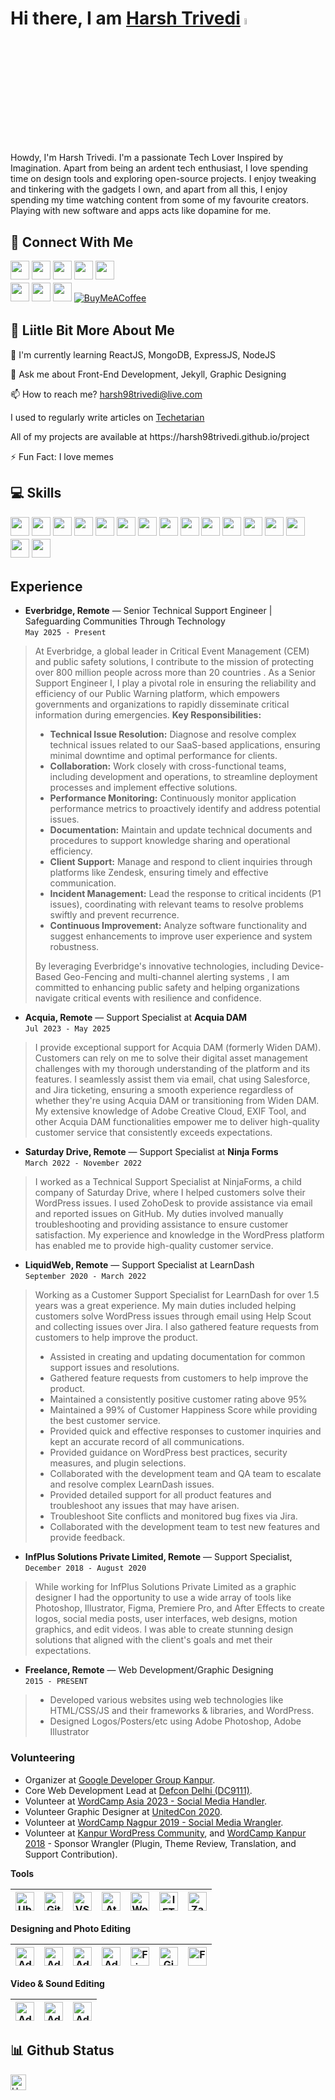# Hi there, I am [Harsh Trivedi](https://harsh98trivedi.github.io/)&nbsp;<img width="5%" src="https://i.imgur.com/u2WLlB8.gif" />

Howdy, I'm Harsh Trivedi. I'm a passionate Tech Lover Inspired by Imagination. Apart from being an ardent tech enthusiast, I love spending time on design tools and exploring open-source projects. I enjoy tweaking and tinkering with the gadgets I own, and apart from all this, I enjoy spending my time watching content from some of my favourite creators. Playing with new software and apps acts like dopamine for me.

## 👥 Connect With Me
<a href="https://www.facebook.com/harsh98trivedi/"><img src="https://img.shields.io/badge/Facebook-%231877F2.svg?style=for-the-badge&logo=Facebook&logoColor=white" style="margin-bottom: 5px;" height="30px" target="_blank"></a>
<a href="https://twitter.com/harsh98trivedi"><img src="https://img.shields.io/badge/Twitter-%231DA1F2.svg?style=for-the-badge&logo=Twitter&logoColor=white" style="margin-bottom: 5px;" height="30px" target="_blank"></a>
<a href="https://www.instagram.com/harsh98trivedi/"><img src="https://img.shields.io/badge/Instagram-%23E4405F.svg?style=for-the-badge&logo=Instagram&logoColor=white" style="margin-bottom: 5px;" height="30px" target="_blank"></a>
<a href="https://www.linkedin.com/in/harsh98trivedi"><img src="https://img.shields.io/badge/linkedin-%230077B5.svg?style=for-the-badge&logo=linkedin&logoColor=white" style="margin-bottom: 5px;" height="30px" target="_blank"></a>
<a href="https://www.youtube.com/c/harsh98trivedi/"><img src="https://img.shields.io/badge/YouTube-%23FF0000.svg?style=for-the-badge&logo=YouTube&logoColor=white" style="margin-bottom: 5px;" height="30px" target="_blank"></a>
<br/>
<a href="https://discordapp.com/users/%E0%A4%B9%E0%A4%B0%E0%A5%8D%E0%A4%B7#3527"><img src="https://img.shields.io/badge/Discord-%237289DA.svg?style=for-the-badge&logo=discord&logoColor=white" style="margin-bottom: 5px;" height="30px" target="_blank"></a>
<a href="http://reddit.com/u/harshtrivedi"><img src="https://img.shields.io/badge/Reddit-FF4500?style=for-the-badge&logo=reddit&logoColor=white" style="margin-bottom: 5px;" height="30px" target="_blank"></a>
<a href="https://www.behance.net/harsh98trivedi"><img src="https://img.shields.io/badge/Behance-1769ff?style=for-the-badge&logo=behance&logoColor=white" style="margin-bottom: 5px;" height="30px" target="_blank"></a> [![BuyMeACoffee](https://img.shields.io/badge/Buy%20Me%20a%20Coffee-ffdd00?style=for-the-badge&logo=buy-me-a-coffee&logoColor=black)](https://buymeacoffee.com/harshtrivedi) 

## 💫 Liitle Bit More About Me
<p>🌱 I'm currently learning ReactJS, MongoDB, ExpressJS, NodeJS</p>
<p>💬 Ask me about Front-End Development, Jekyll, Graphic Designing</p>
<p>📫 How to reach me? <a href="harsh98trivedi@live.com">harsh98trivedi@live.com</a></p>
<p>I used to regularly write articles on <a href="https://www.techetarian.com">Techetarian</a></p>
<p>All of my projects are available at <a href="https://harsh98trivedi.github.io/project"></a>https://harsh98trivedi.github.io/project</p>
<p>⚡ Fun Fact: I love memes</p>

## 💻 Skills
<p>
<img src="https://img.shields.io/badge/html5-%23E34F26.svg?style=for-the-badge&logo=html5&logoColor=white" style="margin-bottom: 5px;" height="30px">
<img src="https://img.shields.io/badge/css3-%231572B6.svg?style=for-the-badge&logo=css3&logoColor=white" style="margin-bottom: 5px;" height="30px">
<img src="https://img.shields.io/badge/Sass-DC5E9C?style=for-the-badge&logo=sass&logoColor=white" style="margin-bottom: 5px;" height="30px">
<img src="https://img.shields.io/badge/bootstrap-%23563D7C.svg?style=for-the-badge&logo=bootstrap&logoColor=white" style="margin-bottom: 5px;" height="30px">
<img src="https://img.shields.io/badge/bulma-cyan?style=for-the-badge&logo=bulma&logoColor=black" style="margin-bottom: 5px;" height="30px">
<img src="https://img.shields.io/badge/tailwindcss-%2338B2AC.svg?style=for-the-badge&logo=tailwind-css&logoColor=white" style="margin-bottom: 5px;" height="30px">
<img src="https://img.shields.io/badge/javascript-%23323330.svg?style=for-the-badge&logo=javascript&logoColor=%23F7DF1E" style="margin-bottom: 5px;" height="30px">
<img src="https://img.shields.io/badge/Jekyll-CE0001?style=for-the-badge&logo=jekyll&logoColor=#CE0001" style="margin-bottom: 5px;" height="30px">
<img src="https://img.shields.io/badge/react-%2320232a.svg?style=for-the-badge&logo=react&logoColor=%2361DAFB" style="margin-bottom: 5px;" height="30px">
<img src="https://img.shields.io/badge/node.js-6DA55F?style=for-the-badge&logo=node.js&logoColor=white" style="margin-bottom: 5px;" height="30px">
<img src="https://img.shields.io/badge/express.js-%23404d59.svg?style=for-the-badge&logo=express&logoColor=%2361DAFB" style="margin-bottom: 5px;" height="30px">
<img src="https://img.shields.io/badge/php-5C54FB.svg?style=for-the-badge&logo=php&logoColor=white" style="margin-bottom: 5px;" height="30px">
<img src="https://img.shields.io/badge/c-%2300599C.svg?style=for-the-badge&logo=c&logoColor=white" style="margin-bottom: 5px;" height="30px">
<img src="https://img.shields.io/badge/git-%23F05033.svg?style=for-the-badge&logo=git&logoColor=white" style="margin-bottom: 5px;" height="30px">
<img src="https://img.shields.io/badge/-Arduino-00979D?style=for-the-badge&logo=Arduino&logoColor=white" style="margin-bottom: 5px;" height="30px">
<img src="https://img.shields.io/badge/Linux-FCC624?style=for-the-badge&logo=linux&logoColor=black" style="margin-bottom: 5px;" height="30px">
</p>

## Experience
- **Everbridge, Remote** — Senior Technical Support Engineer | Safeguarding Communities Through Technology <br> ```May 2025 - Present```
> At Everbridge, a global leader in Critical Event Management (CEM) and public safety solutions, I contribute to the mission of protecting over 800 million people across more than 20 countries . As a Senior Support Engineer I, I play a pivotal role in ensuring the reliability and efficiency of our Public Warning platform, which empowers governments and organizations to rapidly disseminate critical information during emergencies.
> **Key Responsibilities:**
> - **Technical Issue Resolution:** Diagnose and resolve complex technical issues related to our SaaS-based applications, ensuring minimal downtime and optimal performance for clients.
> - **Collaboration:** Work closely with cross-functional teams, including development and operations, to streamline deployment processes and implement effective solutions.
> - **Performance Monitoring:** Continuously monitor application performance metrics to proactively identify and address potential issues.
> - **Documentation:** Maintain and update technical documents and procedures to support knowledge sharing and operational efficiency.
> - **Client Support:** Manage and respond to client inquiries through platforms like Zendesk, ensuring timely and effective communication.
> - **Incident Management:** Lead the response to critical incidents (P1 issues), coordinating with relevant teams to resolve problems swiftly and prevent recurrence.
> - **Continuous Improvement:** Analyze software functionality and suggest enhancements to improve user experience and system robustness.
>
> By leveraging Everbridge's innovative technologies, including Device-Based Geo-Fencing and multi-channel alerting systems , I am committed to enhancing public safety and helping organizations navigate critical events with resilience and confidence.
- **Acquia, Remote** — Support Specialist at **Acquia DAM** <br> ```Jul 2023 - May 2025```
> I provide exceptional support for Acquia DAM (formerly Widen DAM). Customers can rely on me to solve their digital asset management challenges with my thorough understanding of the platform and its features. I seamlessly assist them via email, chat using Salesforce, and Jira ticketing, ensuring a smooth experience regardless of whether they're using Acquia DAM or transitioning from Widen DAM. My extensive knowledge of Adobe Creative Cloud, EXIF Tool, and other Acquia DAM functionalities empower me to deliver high-quality customer service that consistently exceeds expectations.
- **Saturday Drive, Remote** — Support Specialist at **Ninja Forms** <br> ```March 2022 - November 2022```
> I worked as a Technical Support Specialist at NinjaForms, a child company of Saturday Drive, where I helped customers solve their WordPress issues. I used ZohoDesk to provide assistance via email and reported issues on GitHub. My duties involved manually troubleshooting and providing assistance to ensure customer satisfaction. My experience and knowledge in the WordPress platform has enabled me to provide high-quality customer service.
- **LiquidWeb, Remote** — Support Specialist at LearnDash <br> ```September 2020 - March 2022```
> Working as a Customer Support Specialist for LearnDash for over 1.5 years was a great experience. My main duties included helping customers solve WordPress issues through email using Help Scout and collecting issues over Jira. I also gathered feature requests from customers to help improve the product.<be>
> - Assisted in creating and updating documentation for common support issues and resolutions.
> - Gathered feature requests from customers to help improve the product.
> - Maintained a consistently positive customer rating above 95%
> - Maintained a 99% of Customer Happiness Score while providing the best customer service.
> - Provided quick and effective responses to customer inquiries and kept an accurate record of all communications.
> - Provided guidance on WordPress best practices, security measures, and plugin selections.
> - Collaborated with the development team and QA team to escalate and resolve complex LearnDash issues.
> - Provided detailed support for all product features and troubleshoot any issues that may have arisen.
> - Troubleshoot Site conflicts and monitored bug fixes via Jira.
> - Collaborated with the development team to test new features and provide feedback.

- **InfPlus Solutions Private Limited, Remote** — Support Specialist, <br> ```December 2018 - August 2020```
> While working for InfPlus Solutions Private Limited as a graphic designer I had the opportunity to use a wide array of tools like Photoshop, Illustrator, Figma, Premiere Pro, and After Effects to create logos, social media posts, user interfaces, web designs, motion graphics, and edit videos. I was able to create stunning design solutions that aligned with the client's goals and met their expectations.
- **Freelance, Remote** — Web Development/Graphic Designing <br> ```2015 - PRESENT```
> * Developed various websites using web technologies like HTML/CSS/JS and their frameworks & libraries, and WordPress. <br>
> * Designed Logos/Posters/etc using Adobe Photoshop, Adobe Illustrator

 ### Volunteering
 - Organizer at [Google Developer Group Kanpur](https://gdg.community.dev/gdg-kanpur/).
 - Core Web Development Lead at [Defcon Delhi (DC9111)](https://defcon9111.org/).
 - Volunteer at [WordCamp Asia 2023 - Social Media Handler](https://asia.wordcamp.org/2023/).
 - Volunteer Graphic Designer at [UnitedCon 2020](https://www.facebook.com/unitedconindia/).
 - Volunteer at [WordCamp Nagpur 2019 - Social Media Wrangler](https://nagpur.wordcamp.org/2019/).
 - Volunteer at [Kanpur WordPress Community](https://www.meetup.com/wordpress-kanpur/), and [WordCamp Kanpur 2018](https://kanpur.wordcamp.org/2018) - Sponsor Wrangler (Plugin, Theme Review, Translation, and Support Contribution).

 **Tools**
 
<img alt="Ubuntu" width="30px" src="https://raw.githubusercontent.com/harsh98trivedi/harsh98trivedi/master/icons/Ubuntu.svg"/>|<img alt="Git" width="30px" src="https://raw.githubusercontent.com/harsh98trivedi/harsh98trivedi/master/icons/Git.svg"/>|<img alt="VSCode" width="30px" src="https://raw.githubusercontent.com/harsh98trivedi/harsh98trivedi/master/icons/VSCode.svg"/>|<img alt="Atom" width="30px" src="https://raw.githubusercontent.com/harsh98trivedi/harsh98trivedi/master/icons/Atom.svg"/>|<img alt="WordPress" width="30px" src="https://raw.githubusercontent.com/harsh98trivedi/harsh98trivedi/master/icons/WP.svg"/>|<img alt="IFTTT" width="30px" src="https://www.vectorlogo.zone/logos/ifttt/ifttt-ar21.svg"/>|<img alt="Zapier" width="30px" src="https://www.vectorlogo.zone/logos/zapier/zapier-icon.svg"/>
 |--|--|--|--|--|--|--|
 
 **Designing and Photo Editing**
 
<img alt="Adobe Photoshop" width="30px" src="https://raw.githubusercontent.com/harsh98trivedi/harsh98trivedi/master/icons/PS.svg"/>|<img alt="Adobe Lightroom" width="30px" src="https://raw.githubusercontent.com/harsh98trivedi/harsh98trivedi/master/icons/LR.svg"/>|<img alt="Adobe Illustrator" width="30px" src="https://raw.githubusercontent.com/harsh98trivedi/harsh98trivedi/master/icons/AI.svg"/>|<img alt="Adobe XD" width="30px" src="https://raw.githubusercontent.com/harsh98trivedi/harsh98trivedi/master/icons/XD.svg"/>|<img alt="Figma" width="30px" src="https://raw.githubusercontent.com/harsh98trivedi/harsh98trivedi/master/icons/Figma.svg"/>|<img alt="Gimp" width="30px" src="https://raw.githubusercontent.com/harsh98trivedi/harsh98trivedi/master/icons/Gimp.svg"/>|<img alt="Framer" width="30px" src="https://www.vectorlogo.zone/logos/framer/framer-icon.svg"/>
 |--|--|--|--|--|--|--|

**Video & Sound Editing**

<img alt="Adobe Premiere Pro" width="30px" src="https://raw.githubusercontent.com/harsh98trivedi/harsh98trivedi/master/icons/PremierePro.svg"/>|<img alt="Adobe After Effects" width="30px" src="https://raw.githubusercontent.com/harsh98trivedi/harsh98trivedi/master/icons/AfterEffects.svg"/>|<img alt="Adobe Audition" width="30px" src="https://raw.githubusercontent.com/harsh98trivedi/harsh98trivedi/master/icons/Audition.svg"/>
|--|--|--|

## 📊 Github Status
<img height="25px" src="https://profile-counter.glitch.me/harsh98trivedi/count.svg" alt="Harsh Trivedi"/><br>
